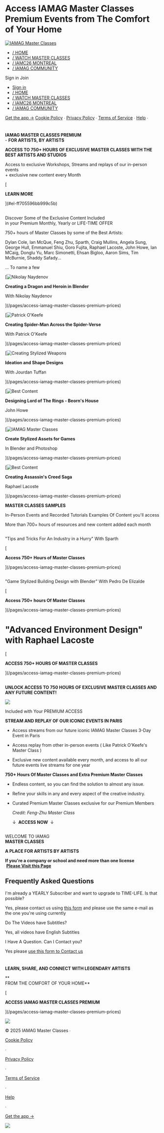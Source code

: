 # Access IAMAG Master Classes Premium Events from The Comfort of Your Home

<style id="card_border_radius">.pb-card { border-radius: 0.25rem; } </style> <style id="button_border_radius">.pb-button { border-radius: 0.25rem; } </style> <style id="heading_font_family">.heading_font_family { font-family: 'Fjalla One'; } </style> <style id="body_font_family">.body_font_family { font-family: 'Barlow Condensed'; } </style> <script src="https://assets-gke.uscreencdn.com/vite/assets/page_builder-BsoWDuWz.js" crossorigin="anonymous" type="module"></script> 

[![IAMAG Master Classes](https://alpha.uscreencdn.com/images/logotypes/6959/mndj3v9ttv2dv1wl2jsc_basic_20typo.png)](/)

-   [/ HOME](/)
-   [/ WATCH MASTER CLASSES](/catalog)
-   [/ IAMC26 MONTREAL](https://www.iamag.co/iamag-master-classes-26-uncharted-paths-2/)
-   [/ IAMAG COMMUNITY](https://iamagcommunity.iamag.co/)

Sign in Join

-   [Sign in](/sign_in)
-   [/ HOME](/)
-   [/ WATCH MASTER CLASSES](/catalog)
-   [/ IAMC26 MONTREAL](https://www.iamag.co/iamag-master-classes-26-uncharted-paths-2/)
-   [/ IAMAG COMMUNITY](https://iamagcommunity.iamag.co/)

[Get the app ->](/about/apps) [Cookie Policy](/pages/cookie-policy-page) ∙ [Privacy Policy](/pages/privacy-policy-page) ∙ [Terms of Service](/pages/terms-of-service-page) ∙ [Help](/pages/contact-us-page) ∙

<script src="https://static.elfsight.com/platform/platform.js" async=""></script>

<style>section.relative.overflow-hidden.py-12.md\:py-24 { padding: 15px !important; } </style> <style>@import url('https://fonts.googleapis.com/css2?family=Fjalla+One&display=swap'); li.relative.group\/item, .short-description { font-family: 'Fjalla One'!important; font-size: larger; }</style>

<script>document.head.innerHTML += '<link rel="shortcut icon" href="https://s3.amazonaws.com/unode1/assets/6774/uiOzOoc2QumsrY6e8LFB_page-builder_u8u7Jm3jRyeA2qdWxrRN_basic%20typo%20-%20transparent.png" />';</script>

<script>var head = document.head; var script = document.createElement('script'); script.type = 'text/javascript'; script.src = "https://t.iamag.co/v1/lst/universal-script?ph=5c70dabedd8e78e4aac4ea5906db1ef0200c285b3e99097899f1dfc66312113b&tag=!clicked&ref_url=" + encodeURI(document.URL) ; head.appendChild(script);</script>

# 

**IAMAG MASTER CLASSES PREMIUM**  
\- **FOR ARTISTS, BY ARTISTS**  
  
**ACCESS TO 750+ HOURS OF EXCLUSIVE MASTER CLASSES WITH THE BEST ARTISTS AND STUDIOS**   

Access to exclusive Workshops, Streams and replays of our in-person events   
\+ exclusive new content every Month  

[

**LEARN MORE**



](#el-ff705596bb999c5b)

<style>.spacer { height: 10vh; /* 10% of the viewport height */ background-color: black; }</style>

## 

Discover Some of the Exclusive Content Included  
in your Premium Monthly, Yearly or LIFE-TIME OFFER  

  
  
750+ hours of Master Classes by some of the Best Artists:  
  
Dylan Cole, Ian McQue, Feng Zhu, Sparth, Craig Mullins, Angela Sung, George Hull, Emmanuel Shiu, Goro Fujita, Raphael Lacoste, John Howe, Ian MCaig, Donglu Yu, Marc Simonetti, Ehsan Bigloo, Aaron Sims, Tim McBurnie, Shaddy Safady...  
  
... To name a few

[![Nikolay Naydenov](https://alpha.uscreencdn.com/300xnull/assets%2Fpage-builder%2Ffile-5.1725627202.jpg)

**Creating a Dragon and Heroin in Blender**

With Nikolay Naydenov







](/pages/access-iamag-master-classes-premium-prices)

[![Patrick O'Keefe](https://alpha.uscreencdn.com/300xnull/assets%2Fpage-builder%2Fpatrick-on-stage.1697440452.png)

**Creating Spider-Man Across the Spider-Verse**

With Patrick O'Keefe







](/pages/access-iamag-master-classes-premium-prices)

[![Creating Stylized Weapons](https://alpha.uscreencdn.com/300xnull/assets%2Fpage-builder%2Fjourdan-tuffan-water-hippo-temple-bubble-roomstatue-breakout-03.1721112638.jpg)

**Ideation and Shape Designs**

With Jourdan Tuffan







](/pages/access-iamag-master-classes-premium-prices)

[![Best Content](https://alpha.uscreencdn.com/300xnull/assets%2Fpage-builder%2Fapplicationframehost_i2oq0t2tu7.1697440677.png)

**Designing Lord of The Rings - Beorn's House**

John Howe







](/pages/access-iamag-master-classes-premium-prices)

[![IAMAG Master Classes](https://alpha.uscreencdn.com/300xnull/assets%2Fpage-builder%2Fstylized-building-color-final-h-low-res.1720764826.jpg)

**Create Stylized Assets for Games**

In Blender and Photoshop







](/pages/access-iamag-master-classes-premium-prices)

[![Best Content](https://alpha.uscreencdn.com/300xnull/assets%2Fpage-builder%2Frcover.1697440890.jpg)

**Creating Assassin's Creed Saga**

Raphael Lacoste







](/pages/access-iamag-master-classes-premium-prices)

<style>.content-block-4 .swiper-slide { width: 300px !important; } .content-block-4 .swiper-button-next, .content-block-4 .swiper-button-prev { height: 400px; top: 0; padding: 0 20px; } .content-block-4 .swiper-button-next > svg, .content-block-4 .swiper-button-prev > svg { margin-top: 180px; margin-bottom: auto; } .content-block-4 .swiper-button-next-gradient, .content-block-4 .swiper-button-prev-gradient { position: absolute; width: 100%; content: ''; top: 0; height: 400px; } .content-block-4 .swiper-button-next-gradient { right: 0; } .content-block-4 .swiper-button-prev-gradient { left: 0; }</style>

**MASTER CLASSES SAMPLES**

In-Person Events and Recorded Tutorials Examples Of Content you'll access

More than 700+ hours of resources and new content added each month

## 

"Tips and Tricks For An Industry in a Hurry" With Sparth

[

**Access 750+ Hours of Master Classes**



](/pages/access-iamag-master-classes-premium-prices)

## 

"Game Stylized Building Design with Blender" With Pedro De Elizalde

[

**Access 750+ hours Of Master Classes**



](/pages/access-iamag-master-classes-premium-prices)

## 

# "Advanced Environment Design" with Raphael Lacoste

  

[

**ACCESS 750+ HOURS OF MASTER CLASSES**



](/pages/access-iamag-master-classes-premium-prices)

## 

**UNLOCK ACCESS TO 750 HOURS OF EXCLUSIVE MASTER CLASSES AND ANY FUTURE CONTENT!**

![](https://alpha.uscreencdn.com/600xnull/assets%2Fpage-builder%2Fchrome_hajjnmkkp4.1720764757.png)

Included with Your PREMIUM ACCESS 

  

**STREAM AND REPLAY OF OUR ICONIC EVENTS IN PARIS**

-   Access streams from our future iconic IAMAG Master Classes 3-Day Event in Paris
    
-   Access replay from other in-person events ( Like Patrick O'Keefe's Master Class )
    
-   Exclusive new content available every month, and access to all our future events live streams for one year  
    

**750+ Hours Of Master Classes and Extra Premium Master Classes**  

-   Endless content, so you can find the solution to almost any issue.
    
-   Refine your skills in any and every aspect of the creative industry.  
    
-   Curated Premium Master Classes exclusive for our Premium Members  
      
    _Credit: Feng-Zhu Master Class_  
      
      
    ↓  **ACCESS NOW**  ↓  
      
    

<style>@media only screen { #bg-7cf3371d { background-image: url("https://alpha.uscreencdn.com/640xnull/assets%2Fpage-builder%2Florenzo-lanfranconi-ex-11-insta-2.1736457534.jpg"); } } @media only screen and (min-resolution: 2dppx), only screen and (-webkit-min-device-pixel-ratio: 2) { #bg-7cf3371d { background-image: url("https://alpha.uscreencdn.com/1280xnull/assets%2Fpage-builder%2Florenzo-lanfranconi-ex-11-insta-2.1736457534.jpg"); } } @media only screen and (min-width: 640px) { #bg-7cf3371d { background-image: url("https://alpha.uscreencdn.com/1024xnull/assets%2Fpage-builder%2Florenzo-lanfranconi-ex-11-insta-2.1736457534.jpg"); } } @media only screen and (min-width: 640px) and (min-resolution: 2dppx), only screen and (min-width: 640px) and (-webkit-min-device-pixel-ratio: 2) { #bg-7cf3371d { background-image: url("https://alpha.uscreencdn.com/1800xnull/assets%2Fpage-builder%2Florenzo-lanfranconi-ex-11-insta-2.1736457534.jpg"); } } @media only screen and (min-width: 1024px) { #bg-7cf3371d { background-image: url("https://alpha.uscreencdn.com/1280xnull/assets%2Fpage-builder%2Florenzo-lanfranconi-ex-11-insta-2.1736457534.jpg"); } } @media only screen and (min-width: 1024px) and (min-resolution: 2dppx), only screen and (min-width: 1024px) and (-webkit-min-device-pixel-ratio: 2) { #bg-7cf3371d { background-image: url("https://alpha.uscreencdn.com/1920xnull/assets%2Fpage-builder%2Florenzo-lanfranconi-ex-11-insta-2.1736457534.jpg"); } } @media only screen and (min-width: 1280px) { #bg-7cf3371d { background-image: url("https://alpha.uscreencdn.com/1536xnull/assets%2Fpage-builder%2Florenzo-lanfranconi-ex-11-insta-2.1736457534.jpg"); } } @media only screen and (min-width: 1280px) and (min-resolution: 2dppx), only screen and (min-width: 1280px) and (-webkit-min-device-pixel-ratio: 2) { #bg-7cf3371d { background-image: url("https://alpha.uscreencdn.com/2304xnull/assets%2Fpage-builder%2Florenzo-lanfranconi-ex-11-insta-2.1736457534.jpg"); } } @media only screen and (min-width: 1536px) { #bg-7cf3371d { background-image: url("https://alpha.uscreencdn.com/1920xnull/assets%2Fpage-builder%2Florenzo-lanfranconi-ex-11-insta-2.1736457534.jpg"); } } @media only screen and (min-width: 1536px) and (min-resolution: 2dppx), only screen and (min-width: 1536px) and (-webkit-min-device-pixel-ratio: 2) { #bg-7cf3371d { background-image: url("https://alpha.uscreencdn.com/2880xnull/assets%2Fpage-builder%2Florenzo-lanfranconi-ex-11-insta-2.1736457534.jpg"); } } #bg-7cf3371d.lazy-loaded-bg { background-image: none; background-color: #c6c9ced1; }</style>

## 

WELCOME TO IAMAG  
**MASTER CLASSES**  
  
**A PLACE FOR ARTISTS BY ARTISTS** 

**If you're a company or school and need more than one license**  
 [**Please Visit this Page**](https://form.typeform.com/to/E5mNkFgr#hidden1=xxxxx)  

<script src="https://static.elfsight.com/platform/platform.js" async=""></script>

## Frequently Asked Questions

I'm already a YEARLY Subscriber and want to upgrade to TIME-LIFE. Is that possible?

Yes, please contact us using [this form](https://itsartm.ag/3q6mUMd) and please use the same e-mail as the one you're using currently

Do The Videos have Subtitles?

Yes, all videos have English Subtitles

I Have A Question. Can I Contact you?

Yes please [use this form to Contact us](https://masterclasses.iamag.co/pages/contact-us)

<style>.faq-block-1 .pb-faq-item[open] .pb-faq-item-icon { transform: rotate(180deg); }</style>

# 

**LEARN, SHARE, AND CONNECT WITH LEGENDARY ARTISTS**

**  
FROM THE COMFORT OF YOUR HOME**

[

**ACCESS IAMAG MASTER CLASSES PREMIUM**



](/pages/access-iamag-master-classes-premium-prices)

<script>!function(f,b,e,v,n,t,s){if(f.fbq)return;n=f.fbq=function(){n.callMethod? n.callMethod.apply(n,arguments):n.queue.push(arguments)};if(!f._fbq)f._fbq=n; n.push=n;n.loaded=!0;n.version='2.0';n.queue=[];t=b.createElement(e);t.async=!0; t.src=v;s=b.getElementsByTagName(e)[0];s.parentNode.insertBefore(t,s)}(window, document,'script','https://connect.facebook.net/en_US/fbevents.js'); // Insert Your Facebook Pixel ID below. fbq('init', '687634767975656'); fbq('track', 'PageView');</script>

![](https://www.facebook.com/tr?id=687634767975656&ev=PageView&noscript=1)

© 2025 IAMAG Master Classes ∙

[Cookie Policy](/pages/cookie-policy-page)

∙

[Privacy Policy](/pages/privacy-policy-page)

∙

[Terms of Service](/pages/terms-of-service-page)

∙

[Help](/pages/contact-us-page)

∙

[Get the app ->](/about/apps)

<script>!function(f,b,e,v,n,t,s){if(f.fbq)return;n=f.fbq=function(){n.callMethod? n.callMethod.apply(n,arguments):n.queue.push(arguments)};if(!f._fbq)f._fbq=n; n.push=n;n.loaded=!0;n.version='2.0';n.queue=[];t=b.createElement(e);t.async=!0; t.src=v;s=b.getElementsByTagName(e)[0];s.parentNode.insertBefore(t,s)}(window, document,'script','https://connect.facebook.net/en_US/fbevents.js'); // Insert Your Facebook Pixel ID below. fbq('init', '687634767975656'); fbq('track', 'PageView');</script>

![](https://www.facebook.com/tr?id=687634767975656&ev=PageView&noscript=1)